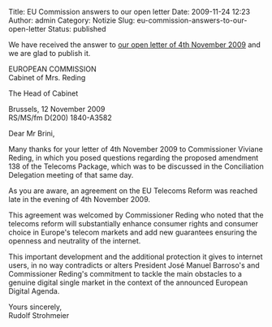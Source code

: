 Title: EU Commission answers to our open letter
Date: 2009-11-24 12:23
Author: admin
Category: Notizie
Slug: eu-commission-answers-to-our-open-letter
Status: published

We have received the answer to [our open letter of 4th November 2009](http://blog.tntvillage.scambioetico.org/?p=4177) and we are glad to publish it.

EUROPEAN COMMISSION  
Cabinet of Mrs. Reding

The Head of Cabinet

Brussels, 12 November 2009  
RS/MS/fm D(200) 1840-A3582

Dear Mr Brini,

Many thanks for your letter of 4th November 2009 to Commissioner Viviane Reding, in which you posed questions regarding the proposed amendment 138 of the Telecoms Package, which was to be discussed in the Conciliation Delegation meeting of that same day.

As you are aware, an agreement on the EU Telecoms Reform was reached late in the evening of 4th November 2009.

This agreement was welcomed by Commissioner Reding who noted that the telecoms reform will substantially enhance consumer rights and consumer choice in Europe's telecom markets and add new guarantees ensuring the openness and neutrality of the internet.

This important development and the additional protection it gives to internet users, in no way contradicts or alters President José Manuel Barroso's and Commissioner Reding's commitment to tackle the main obstacles to a genuine digital single market in the context of the announced European Digital Agenda.

Yours sincerely,  
Rudolf Strohmeier
